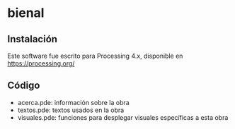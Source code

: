 # bienal

## Instalación

Este software fue escrito para Processing 4.x, disponible en https://processing.org/

## Código



 - acerca.pde: información sobre la obra
 - textos.pde: textos usados en la obra
 - visuales.pde: funciones para desplegar visuales específicas a esta obra